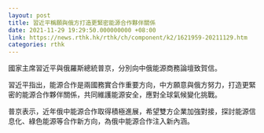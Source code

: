```yaml
---
layout: post
title: 習近平稱願與俄方打造更緊密能源合作夥伴關係
date: 2021-11-29 19:29:50.000000000 +08:00
link: https://news.rthk.hk/rthk/ch/component/k2/1621959-20211129.htm
categories: rthk
---
```


國家主席習近平與俄羅斯總統普京，分別向中俄能源商務論壇致賀信。

習近平指出，能源合作是兩國務實合作重要方向，中方願意與俄方努力，打造更緊密的能源合作夥伴關係，共同維護能源安全，應對全球氣候變化挑戰。

普京表示，近年俄中能源合作取得積極進展，希望雙方企業加強對接，探討能源信息化、綠色能源等合作新方向，為俄中能源合作注入新內涵。
